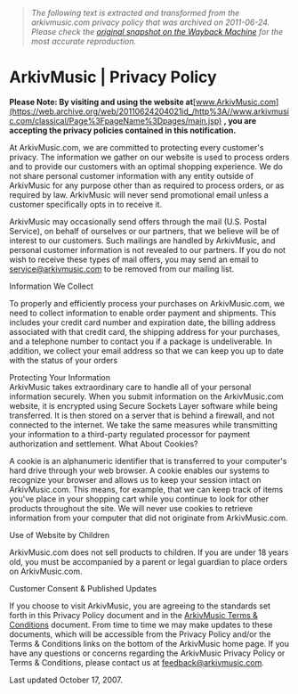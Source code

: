 > *The following text is extracted and transformed from the arkivmusic.com privacy policy that was archived on 2011-06-24. Please check the [original snapshot on the Wayback Machine](https://web.archive.org/web/20110624204021id_/http%3A//www.arkivmusic.com/classical/Page%3FpageName%3Dpages/privacy.jsp) for the most accurate reproduction.*

# ArkivMusic | Privacy Policy

**Please Note: By visiting and using the website at**[www.ArkivMusic.com](https://web.archive.org/web/20110624204021id_/http%3A//www.arkivmusic.com/classical/Page%3FpageName%3Dpages/main.jsp) **, you are accepting the privacy policies contained in this notification.**

At ArkivMusic.com, we are committed to protecting every customer's privacy. The information we gather on our website is used to process orders and to provide our customers with an optimal shopping experience. We do not share personal customer information with any entity outside of ArkivMusic for any purpose other than as required to process orders, or as required by law. ArkivMusic will never send promotional email unless a customer specifically opts in to receive it. 

ArkivMusic may occasionally send offers through the mail (U.S. Postal Service), on behalf of ourselves or our partners, that we believe will be of interest to our customers. Such mailings are handled by ArkivMusic, and personal customer information is not revealed to our partners. If you do not wish to receive these types of mail offers, you may send an email to service@arkivmusic.com to be removed from our mailing list. 

Information We Collect

To properly and efficiently process your purchases on ArkivMusic.com, we need to collect information to enable order payment and shipments. This includes your credit card number and expiration date, the billing address associated with that credit card, the shipping address for your purchases, and a telephone number to contact you if a package is undeliverable. In addition, we collect your email address so that we can keep you up to date with the status of your orders 

Protecting Your Information   
ArkivMusic takes extraordinary care to handle all of your personal information securely. When you submit information on the ArkivMusic.com website, it is encrypted using Secure Sockets Layer software while being transferred. It is then stored on a server that is behind a firewall, and not connected to the internet. We take the same measures while transmitting your information to a third-party regulated processor for payment authorization and settlement. What About Cookies?

A cookie is an alphanumeric identifier that is transferred to your computer's hard drive through your web browser. A cookie enables our systems to recognize your browser and allows us to keep your session intact on ArkivMusic.com. This means, for example, that we can keep track of items you've place in your shopping cart while you continue to look for other products throughout the site. We will never use cookies to retrieve information from your computer that did not originate from ArkivMusic.com. 

Use of Website by Children

ArkivMusic.com does not sell products to children. If you are under 18 years old, you must be accompanied by a parent or legal guardian to place orders on ArkivMusic.com. 

Customer Consent & Published Updates

If you choose to visit ArkivMusic, you are agreeing to the standards set forth in this Privacy Policy document and in the [ArkivMusic Terms & Conditions](https://web.archive.org/web/20110624204021id_/http%3A//www.arkivmusic.com/classical/Page%3FpageName%3Dpages/terms.jsp) document. From time to time we may make updates to these documents, which will be accessible from the Privacy Policy and/or the Terms & Conditions links on the bottom of the ArkivMusic home page. If you have any questions or concerns regarding the ArkivMusic Privacy Policy or Terms & Conditions, please contact us at [feedback@arkivmusic.com](mailto:feedback@arkivmusic.com). 

Last updated October 17, 2007. 
